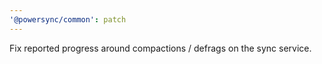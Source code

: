 ```yaml
---
'@powersync/common': patch
---
```


Fix reported progress around compactions / defrags on the sync service.
